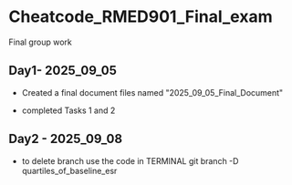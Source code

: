 # Cheatcode_RMED901_Final_exam
Final group work 


## Day1- 2025_09_05

- Created a final document files named "2025_09_05_Final_Document"

- completed Tasks 1 and 2


## Day2 - 2025_09_08

 - to delete branch use the code in TERMINAL git branch -D quartiles_of_baseline_esr



